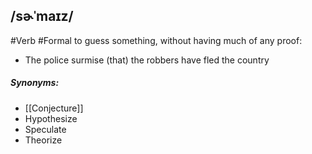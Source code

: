 ## /sɚˈmaɪz/
#Verb #Formal
to guess something, without having much of any proof:

- The police surmise (that) the robbers have fled the country

##### Synonyms:
- [[Conjecture]]
- Hypothesize
- Speculate
- Theorize